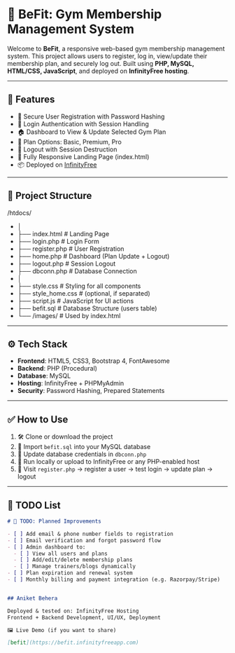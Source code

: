 # 💪 BeFit: Gym Membership Management System

Welcome to **BeFit**, a responsive web-based gym membership management system. This project allows users to register, log in, view/update their membership plan, and securely log out. Built using **PHP, MySQL, HTML/CSS, JavaScript**, and deployed on **InfinityFree hosting**.

---

## 🚀 Features

- 🔐 Secure User Registration with Password Hashing
- 🔑 Login Authentication with Session Handling
- 🏠 Dashboard to View & Update Selected Gym Plan
- 📝 Plan Options: Basic, Premium, Pro
- 🚪 Logout with Session Destruction
- 🎨 Fully Responsive Landing Page (index.html)
- 📦 Deployed on [InfinityFree](https://infinityfree.net)

---

## 📁 Project Structure

/htdocs/
- │
- ├── index.html # Landing Page
- ├── login.php # Login Form
- ├── register.php # User Registration
- ├── home.php # Dashboard (Plan Update + Logout)
- ├── logout.php # Session Logout
- ├── dbconn.php # Database Connection
- │
- ├── style.css # Styling for all components
- ├── style_home.css # (optional, if separated)
- ├── script.js # JavaScript for UI actions
- ├── befit.sql # Database Structure (users table)
- └── /images/ # Used by index.html


---

## ⚙️ Tech Stack

- **Frontend**: HTML5, CSS3, Bootstrap 4, FontAwesome
- **Backend**: PHP (Procedural)
- **Database**: MySQL
- **Hosting**: InfinityFree + PHPMyAdmin
- **Security**: Password Hashing, Prepared Statements

---

## ✅ How to Use

1. 🛠 Clone or download the project
2. 🧩 Import `befit.sql` into your MySQL database
3. 🔧 Update database credentials in `dbconn.php`
4. 🧪 Run locally or upload to InfinityFree or any PHP-enabled host
5. 🔑 Visit `register.php` → register a user → test login → update plan → logout

---

## 📝 TODO List

```markdown
# 📌 TODO: Planned Improvements

- [ ] Add email & phone number fields to registration
- [ ] Email verification and forgot password flow
- [ ] Admin dashboard to:
  - [ ] View all users and plans
  - [ ] Add/edit/delete membership plans
  - [ ] Manage trainers/blogs dynamically
- [ ] Plan expiration and renewal system
- [ ] Monthly billing and payment integration (e.g. Razorpay/Stripe)


## Aniket Behera

Deployed & tested on: InfinityFree Hosting
Frontend + Backend Development, UI/UX, Deployment

🖼️ Live Demo (if you want to share)

[befit](https://befit.infinityfreeapp.com)



